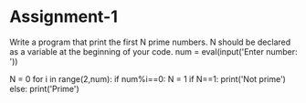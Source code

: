 # Assignment-1
Write a program that print the first N prime numbers. N should be declared as a variable at the beginning of your code.
num = eval(input('Enter number: '))

N = 0
for i in range(2,num):
    if num%i==0:
       N = 1
if N==1:
    print('Not prime')
else:
    print('Prime')
